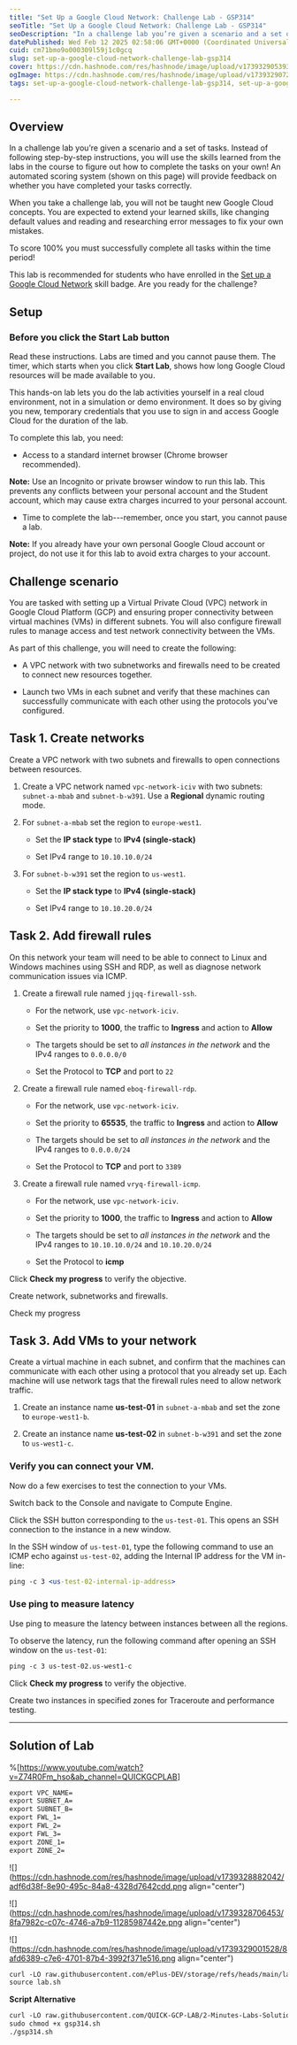 ```yaml
---
title: "Set Up a Google Cloud Network: Challenge Lab - GSP314"
seoTitle: "Set Up a Google Cloud Network: Challenge Lab - GSP314"
seoDescription: "In a challenge lab you’re given a scenario and a set of tasks. Instead of following step-by-step instructions, you will use the skills learned from the labs"
datePublished: Wed Feb 12 2025 02:58:06 GMT+0000 (Coordinated Universal Time)
cuid: cm71bmo9o000309l59j1c0gcq
slug: set-up-a-google-cloud-network-challenge-lab-gsp314
cover: https://cdn.hashnode.com/res/hashnode/image/upload/v1739329053938/421641a0-0bce-406f-9dcc-fcf19cbf98fe.png
ogImage: https://cdn.hashnode.com/res/hashnode/image/upload/v1739329072599/c43be844-3c72-49e9-907b-6ef531728451.png
tags: set-up-a-google-cloud-network-challenge-lab-gsp314, set-up-a-google-cloud-network-challenge-lab, gsp314

---
```


## **Overview**

In a challenge lab you’re given a scenario and a set of tasks. Instead of following step-by-step instructions, you will use the skills learned from the labs in the course to figure out how to complete the tasks on your own! An automated scoring system (shown on this page) will provide feedback on whether you have completed your tasks correctly.

When you take a challenge lab, you will not be taught new Google Cloud concepts. You are expected to extend your learned skills, like changing default values and reading and researching error messages to fix your own mistakes.

To score 100% you must successfully complete all tasks within the time period!

This lab is recommended for students who have enrolled in the [Set up a Google Cloud Network](https://www.cloudskillsboost.google/course_templates/641) skill badge. Are you ready for the challenge?

## **Setup**

### Before you click the Start Lab button

Read these instructions. Labs are timed and you cannot pause them. The timer, which starts when you click **Start Lab**, shows how long Google Cloud resources will be made available to you.

This hands-on lab lets you do the lab activities yourself in a real cloud environment, not in a simulation or demo environment. It does so by giving you new, temporary credentials that you use to sign in and access Google Cloud for the duration of the lab.

To complete this lab, you need:

* Access to a standard internet browser (Chrome browser recommended).
    

**Note:** Use an Incognito or private browser window to run this lab. This prevents any conflicts between your personal account and the Student account, which may cause extra charges incurred to your personal account.

* Time to complete the lab---remember, once you start, you cannot pause a lab.
    

**Note:** If you already have your own personal Google Cloud account or project, do not use it for this lab to avoid extra charges to your account.

## **Challenge scenario**

You are tasked with setting up a Virtual Private Cloud (VPC) network in Google Cloud Platform (GCP) and ensuring proper connectivity between virtual machines (VMs) in different subnets. You will also configure firewall rules to manage access and test network connectivity between the VMs.

As part of this challenge, you will need to create the following:

* A VPC network with two subnetworks and firewalls need to be created to connect new resources together.
    
* Launch two VMs in each subnet and verify that these machines can successfully communicate with each other using the protocols you've configured.
    

## **Task 1. Create networks**

Create a VPC network with two subnets and firewalls to open connections between resources.

1. Create a VPC network named `vpc-network-iciv` with two subnets: `subnet-a-mbab` and `subnet-b-w391`. Use a **Regional** dynamic routing mode.
    
2. For `subnet-a-mbab` set the region to `europe-west1`.
    
    * Set the **IP stack type** to **IPv4 (single-stack)**
        
    * Set IPv4 range to `10.10.10.0/24`
        
3. For `subnet-b-w391` set the region to `us-west1`.
    
    * Set the **IP stack type** to **IPv4 (single-stack)**
        
    * Set IPv4 range to `10.10.20.0/24`
        

## **Task 2. Add firewall rules**

On this network your team will need to be able to connect to Linux and Windows machines using SSH and RDP, as well as diagnose network communication issues via ICMP.

1. Create a firewall rule named `jjqq-firewall-ssh`.
    
    * For the network, use `vpc-network-iciv`.
        
    * Set the priority to **1000**, the traffic to **Ingress** and action to **Allow**
        
    * The targets should be set to *all instances in the network* and the IPv4 ranges to `0.0.0.0/0`
        
    * Set the Protocol to **TCP** and port to `22`
        
2. Create a firewall rule named `eboq-firewall-rdp`.
    
    * For the network, use `vpc-network-iciv`.
        
    * Set the priority to **65535**, the traffic to **Ingress** and action to **Allow**
        
    * The targets should be set to *all instances in the network* and the IPv4 ranges to `0.0.0.0/24`
        
    * Set the Protocol to **TCP** and port to `3389`
        
3. Create a firewall rule named `vryq-firewall-icmp`.
    
    * For the network, use `vpc-network-iciv`.
        
    * Set the priority to **1000**, the traffic to **Ingress** and action to **Allow**
        
    * The targets should be set to *all instances in the network* and the IPv4 ranges to `10.10.10.0/24` and `10.10.20.0/24`
        
    * Set the Protocol to **icmp**
        

Click **Check my progress** to verify the objective.

Create network, subnetworks and firewalls.

Check my progress

## **Task 3. Add VMs to your network**

Create a virtual machine in each subnet, and confirm that the machines can communicate with each other using a protocol that you already set up. Each machine will use network tags that the firewall rules need to allow network traffic.

1. Create an instance name **us-test-01** in `subnet-a-mbab` and set the zone to `europe-west1-b`.
    
2. Create an instance name **us-test-02** in `subnet-b-w391` and set the zone to `us-west1-c`.
    

### Verify you can connect your VM.

Now do a few exercises to test the connection to your VMs.

Switch back to the Console and navigate to Compute Engine.

Click the SSH button corresponding to the `us-test-01`. This opens an SSH connection to the instance in a new window.

In the SSH window of `us-test-01`, type the following command to use an ICMP echo against `us-test-02`, adding the Internal IP address for the VM in-line:

```apache
ping -c 3 <us-test-02-internal-ip-address>
```

### Use ping to measure latency

Use ping to measure the latency between instances between all the regions.

To observe the latency, run the following command after opening an SSH window on the `us-test-01`:

```apache
ping -c 3 us-test-02.us-west1-c
```

Click **Check my progress** to verify the objective.

Create two instances in specified zones for Traceroute and performance testing.

---

## Solution of Lab

%[https://www.youtube.com/watch?v=Z74R0Fm_hso&ab_channel=QUICKGCPLAB] 

```apache
export VPC_NAME=
export SUBNET_A=
export SUBNET_B=
export FWL_1=
export FWL_2=
export FWL_3=
export ZONE_1=
export ZONE_2=
```

![](https://cdn.hashnode.com/res/hashnode/image/upload/v1739328882042/adf6d38f-8e90-495c-84a8-4328d7642cdd.png align="center")

![](https://cdn.hashnode.com/res/hashnode/image/upload/v1739328706453/8fa7982c-c07c-4746-a7b9-11285987442e.png align="center")

![](https://cdn.hashnode.com/res/hashnode/image/upload/v1739329001528/8afd6389-c7e6-4701-87b4-3992f371e516.png align="center")

```apache
curl -LO raw.githubusercontent.com/ePlus-DEV/storage/refs/heads/main/labs/GSP314/lab.sh
source lab.sh
```

**Script Alternative**

```apache
curl -LO raw.githubusercontent.com/QUICK-GCP-LAB/2-Minutes-Labs-Solutions/main/Set%20Up%20a%20Google%20Cloud%20Network%20Challenge%20Lab/gsp314.sh
sudo chmod +x gsp314.sh
./gsp314.sh
```